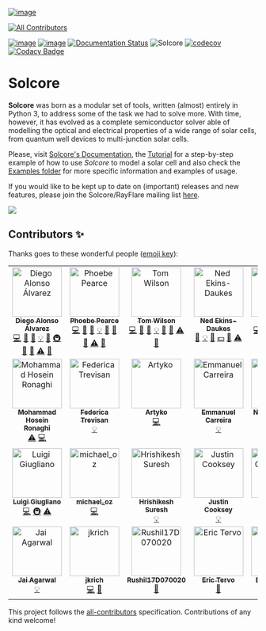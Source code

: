 [![image](https://mybinder.org/badge_logo.svg)](https://mybinder.org/v2/gh/qpv-research-group/solcore5/develop?urlpath=lab)
<!-- ALL-CONTRIBUTORS-BADGE:START - Do not remove or modify this section -->
[![All Contributors](https://img.shields.io/badge/all_contributors-27-orange.svg?style=flat-square)](#contributors-)
<!-- ALL-CONTRIBUTORS-BADGE:END -->
[![image](https://zenodo.org/badge/DOI/10.5281/zenodo.1185316.svg)](https://doi.org/10.5281/zenodo.1185316)
[![image](https://img.shields.io/badge/License-LGPLv3-blue.svg)](http://www.gnu.org/licenses/lgpl.html)
[![Documentation Status](http://readthedocs.org/projects/solcore5/badge/?version=latest)](http://solcore5.readthedocs.io/en/latest/?badge=latest)
![Solcore](https://github.com/qpv-research-group/solcore5/actions/workflows/test_unit_and_examples.yml/badge.svg)
[![codecov](https://codecov.io/gh/qpv-research-group/solcore5/branch/develop/graph/badge.svg)](https://codecov.io/gh/qpv-research-group/solcore5)
[![Codacy Badge](https://api.codacy.com/project/badge/Grade/a1d2e6f702e64d878a67dcf85ce9b3b7)](https://app.codacy.com/gh/qpv-research-group/solcore5?utm_source=github.com&utm_medium=referral&utm_content=qpv-research-group/solcore5&utm_campaign=Badge_Grade_Settings)

Solcore
=======

**Solcore** was born as a modular set of tools, written (almost) entirely in Python 3, to address some of the task we had to solve more. With time, however, it has evolved as a complete semiconductor solver able of modelling the optical and electrical properties of a wide range of solar cells, from quantum well devices to multi-junction solar cells.

Please, visit [Solcore\'s Documentation](http://docs.solcore.solar), the [Tutorial](docs/source/Examples/tutorial.rst) for a step-by-step example of how to use *Solcore* to model a solar cell and also check the [Examples folder](examples) for more specific information and examples of usage.
 
If you would like to be kept up to date on (important) releases and new features, please join the Solcore/RayFlare mailing list 
[here](https://www.solcore.solar/mailing-list).

![](docs/source/Infographics.jpg)

## Contributors ✨

Thanks goes to these wonderful people ([emoji key](https://allcontributors.org/docs/en/emoji-key)):

<!-- ALL-CONTRIBUTORS-LIST:START - Do not remove or modify this section -->
<!-- prettier-ignore-start -->
<!-- markdownlint-disable -->
<table>
  <tbody>
    <tr>
      <td align="center" valign="top" width="14.28%"><a href="https://www.imperial.ac.uk/admin-services/ict/self-service/research-support/rcs/research-software-engineering/"><img src="https://avatars.githubusercontent.com/u/6095790?v=4?s=100" width="100px;" alt="Diego Alonso Álvarez"/><br /><sub><b>Diego Alonso Álvarez</b></sub></a><br /><a href="https://github.com/qpv-research-group/solcore5/commits?author=dalonsoa" title="Code">💻</a> <a href="https://github.com/qpv-research-group/solcore5/issues?q=author%3Adalonsoa" title="Bug reports">🐛</a> <a href="https://github.com/qpv-research-group/solcore5/commits?author=dalonsoa" title="Documentation">📖</a> <a href="#example-dalonsoa" title="Examples">💡</a> <a href="#ideas-dalonsoa" title="Ideas, Planning, & Feedback">🤔</a> <a href="#infra-dalonsoa" title="Infrastructure (Hosting, Build-Tools, etc)">🚇</a> <a href="#maintenance-dalonsoa" title="Maintenance">🚧</a> <a href="https://github.com/qpv-research-group/solcore5/pulls?q=is%3Apr+reviewed-by%3Adalonsoa" title="Reviewed Pull Requests">👀</a> <a href="https://github.com/qpv-research-group/solcore5/commits?author=dalonsoa" title="Tests">⚠️</a> <a href="#data-dalonsoa" title="Data">🔣</a></td>
      <td align="center" valign="top" width="14.28%"><a href="https://www.qpvgroup.org/phoebe-pearce"><img src="https://avatars.githubusercontent.com/u/25822065?v=4?s=100" width="100px;" alt="Phoebe Pearce"/><br /><sub><b>Phoebe Pearce</b></sub></a><br /><a href="https://github.com/qpv-research-group/solcore5/commits?author=phoebe-p" title="Code">💻</a> <a href="https://github.com/qpv-research-group/solcore5/issues?q=author%3Aphoebe-p" title="Bug reports">🐛</a> <a href="https://github.com/qpv-research-group/solcore5/commits?author=phoebe-p" title="Documentation">📖</a> <a href="#example-phoebe-p" title="Examples">💡</a> <a href="#ideas-phoebe-p" title="Ideas, Planning, & Feedback">🤔</a> <a href="#maintenance-phoebe-p" title="Maintenance">🚧</a> <a href="https://github.com/qpv-research-group/solcore5/pulls?q=is%3Apr+reviewed-by%3Aphoebe-p" title="Reviewed Pull Requests">👀</a> <a href="https://github.com/qpv-research-group/solcore5/commits?author=phoebe-p" title="Tests">⚠️</a> <a href="#data-phoebe-p" title="Data">🔣</a></td>
      <td align="center" valign="top" width="14.28%"><a href="https://github.com/twmwilson"><img src="https://avatars.githubusercontent.com/u/11062839?v=4?s=100" width="100px;" alt="Tom Wilson"/><br /><sub><b>Tom Wilson</b></sub></a><br /><a href="https://github.com/qpv-research-group/solcore5/commits?author=twmwilson" title="Code">💻</a> <a href="https://github.com/qpv-research-group/solcore5/issues?q=author%3Atwmwilson" title="Bug reports">🐛</a> <a href="https://github.com/qpv-research-group/solcore5/commits?author=twmwilson" title="Documentation">📖</a> <a href="#example-twmwilson" title="Examples">💡</a> <a href="#ideas-twmwilson" title="Ideas, Planning, & Feedback">🤔</a> <a href="https://github.com/qpv-research-group/solcore5/pulls?q=is%3Apr+reviewed-by%3Atwmwilson" title="Reviewed Pull Requests">👀</a> <a href="https://github.com/qpv-research-group/solcore5/commits?author=twmwilson" title="Tests">⚠️</a> <a href="#data-twmwilson" title="Data">🔣</a></td>
      <td align="center" valign="top" width="14.28%"><a href="http://www.qpvgroup.org"><img src="https://avatars.githubusercontent.com/u/128552?v=4?s=100" width="100px;" alt="Ned Ekins-Daukes"/><br /><sub><b>Ned Ekins-Daukes</b></sub></a><br /><a href="https://github.com/qpv-research-group/solcore5/commits?author=iclned" title="Documentation">📖</a> <a href="#example-iclned" title="Examples">💡</a> <a href="#ideas-iclned" title="Ideas, Planning, & Feedback">🤔</a> <a href="#financial-iclned" title="Financial">💵</a> <a href="https://github.com/qpv-research-group/solcore5/pulls?q=is%3Apr+reviewed-by%3Aiclned" title="Reviewed Pull Requests">👀</a> <a href="https://github.com/qpv-research-group/solcore5/commits?author=iclned" title="Tests">⚠️</a></td>
      <td align="center" valign="top" width="14.28%"><a href="https://github.com/MarkusFF"><img src="https://avatars.githubusercontent.com/u/1842361?v=4?s=100" width="100px;" alt="MarkusFF"/><br /><sub><b>MarkusFF</b></sub></a><br /><a href="https://github.com/qpv-research-group/solcore5/commits?author=MarkusFF" title="Code">💻</a> <a href="https://github.com/qpv-research-group/solcore5/issues?q=author%3AMarkusFF" title="Bug reports">🐛</a> <a href="https://github.com/qpv-research-group/solcore5/commits?author=MarkusFF" title="Documentation">📖</a> <a href="#example-MarkusFF" title="Examples">💡</a> <a href="#ideas-MarkusFF" title="Ideas, Planning, & Feedback">🤔</a> <a href="#design-MarkusFF" title="Design">🎨</a> <a href="#data-MarkusFF" title="Data">🔣</a></td>
      <td align="center" valign="top" width="14.28%"><a href="https://github.com/jcohen02"><img src="https://avatars.githubusercontent.com/u/8027703?v=4?s=100" width="100px;" alt="Jeremy Cohen"/><br /><sub><b>Jeremy Cohen</b></sub></a><br /><a href="#infra-jcohen02" title="Infrastructure (Hosting, Build-Tools, etc)">🚇</a></td>
      <td align="center" valign="top" width="14.28%"><a href="https://github.com/PieceMaker"><img src="https://avatars.githubusercontent.com/u/4616735?v=4?s=100" width="100px;" alt="Jonathan Adams"/><br /><sub><b>Jonathan Adams</b></sub></a><br /><a href="https://github.com/qpv-research-group/solcore5/commits?author=PieceMaker" title="Tests">⚠️</a> <a href="https://github.com/qpv-research-group/solcore5/pulls?q=is%3Apr+reviewed-by%3APieceMaker" title="Reviewed Pull Requests">👀</a></td>
    </tr>
    <tr>
      <td align="center" valign="top" width="14.28%"><a href="https://github.com/mhrownaghi"><img src="https://avatars.githubusercontent.com/u/56091044?v=4?s=100" width="100px;" alt="Mohammad Hosein Ronaghi"/><br /><sub><b>Mohammad Hosein Ronaghi</b></sub></a><br /><a href="https://github.com/qpv-research-group/solcore5/commits?author=mhrownaghi" title="Tests">⚠️</a> <a href="https://github.com/qpv-research-group/solcore5/commits?author=mhrownaghi" title="Code">💻</a></td>
      <td align="center" valign="top" width="14.28%"><a href="https://github.com/federikovi"><img src="https://avatars.githubusercontent.com/u/17218213?v=4?s=100" width="100px;" alt="Federica Trevisan"/><br /><sub><b>Federica Trevisan</b></sub></a><br /><a href="#example-federikovi" title="Examples">💡</a></td>
      <td align="center" valign="top" width="14.28%"><a href="https://github.com/Artyko"><img src="https://avatars.githubusercontent.com/u/30906495?v=4?s=100" width="100px;" alt="Artyko"/><br /><sub><b>Artyko</b></sub></a><br /><a href="https://github.com/qpv-research-group/solcore5/commits?author=Artyko" title="Code">💻</a></td>
      <td align="center" valign="top" width="14.28%"><a href="https://github.com/emmanuel-carreira"><img src="https://avatars.githubusercontent.com/u/30865344?v=4?s=100" width="100px;" alt="Emmanuel Carreira"/><br /><sub><b>Emmanuel Carreira</b></sub></a><br /><a href="#example-emmanuel-carreira" title="Examples">💡</a></td>
      <td align="center" valign="top" width="14.28%"><a href="https://nimishverma.medium.com/"><img src="https://avatars.githubusercontent.com/u/17747722?v=4?s=100" width="100px;" alt="Nimish Verma"/><br /><sub><b>Nimish Verma</b></sub></a><br /><a href="#example-NimishVerma" title="Examples">💡</a></td>
      <td align="center" valign="top" width="14.28%"><a href="https://github.com/P-Tillmann"><img src="https://avatars.githubusercontent.com/u/23280737?v=4?s=100" width="100px;" alt="Peter Tillmann"/><br /><sub><b>Peter Tillmann</b></sub></a><br /><a href="https://github.com/qpv-research-group/solcore5/commits?author=P-Tillmann" title="Code">💻</a> <a href="https://github.com/qpv-research-group/solcore5/issues?q=author%3AP-Tillmann" title="Bug reports">🐛</a> <a href="https://github.com/qpv-research-group/solcore5/commits?author=P-Tillmann" title="Tests">⚠️</a></td>
      <td align="center" valign="top" width="14.28%"><a href="https://github.com/jmllorens"><img src="https://avatars.githubusercontent.com/u/1357438?v=4?s=100" width="100px;" alt="jmllorens"/><br /><sub><b>jmllorens</b></sub></a><br /><a href="https://github.com/qpv-research-group/solcore5/commits?author=jmllorens" title="Code">💻</a> <a href="https://github.com/qpv-research-group/solcore5/issues?q=author%3Ajmllorens" title="Bug reports">🐛</a> <a href="https://github.com/qpv-research-group/solcore5/commits?author=jmllorens" title="Tests">⚠️</a></td>
    </tr>
    <tr>
      <td align="center" valign="top" width="14.28%"><a href="https://github.com/Abelarm"><img src="https://avatars.githubusercontent.com/u/6976921?v=4?s=100" width="100px;" alt="Luigi Giugliano"/><br /><sub><b>Luigi Giugliano</b></sub></a><br /><a href="https://github.com/qpv-research-group/solcore5/commits?author=Abelarm" title="Code">💻</a> <a href="#infra-Abelarm" title="Infrastructure (Hosting, Build-Tools, etc)">🚇</a> <a href="https://github.com/qpv-research-group/solcore5/commits?author=Abelarm" title="Tests">⚠️</a></td>
      <td align="center" valign="top" width="14.28%"><a href="https://github.com/MichaelNOz"><img src="https://avatars.githubusercontent.com/u/39320219?v=4?s=100" width="100px;" alt="michael_oz"/><br /><sub><b>michael_oz</b></sub></a><br /><a href="https://github.com/qpv-research-group/solcore5/commits?author=MichaelNOz" title="Code">💻</a></td>
      <td align="center" valign="top" width="14.28%"><a href="https://www.linkedin.com/in/hrishikesh-suresh-881020136"><img src="https://avatars.githubusercontent.com/u/30840337?v=4?s=100" width="100px;" alt="Hrishikesh Suresh"/><br /><sub><b>Hrishikesh Suresh</b></sub></a><br /><a href="#example-hrishikeshSuresh" title="Examples">💡</a></td>
      <td align="center" valign="top" width="14.28%"><a href="https://github.com/jscooksey"><img src="https://avatars.githubusercontent.com/u/18700514?v=4?s=100" width="100px;" alt="Justin Cooksey"/><br /><sub><b>Justin Cooksey</b></sub></a><br /><a href="#example-jscooksey" title="Examples">💡</a></td>
      <td align="center" valign="top" width="14.28%"><a href="https://github.com/yuriy-os"><img src="https://avatars.githubusercontent.com/u/12021598?v=4?s=100" width="100px;" alt="Yura Osychenko"/><br /><sub><b>Yura Osychenko</b></sub></a><br /><a href="#design-yuriy-os" title="Design">🎨</a></td>
      <td align="center" valign="top" width="14.28%"><a href="https://github.com/canns99"><img src="https://avatars.githubusercontent.com/u/70144228?v=4?s=100" width="100px;" alt="canns99"/><br /><sub><b>canns99</b></sub></a><br /><a href="https://github.com/qpv-research-group/solcore5/issues?q=author%3Acanns99" title="Bug reports">🐛</a></td>
      <td align="center" valign="top" width="14.28%"><a href="https://github.com/AndiPOz"><img src="https://avatars.githubusercontent.com/u/66819562?v=4?s=100" width="100px;" alt="AndiPOz"/><br /><sub><b>AndiPOz</b></sub></a><br /><a href="https://github.com/qpv-research-group/solcore5/issues?q=author%3AAndiPOz" title="Bug reports">🐛</a></td>
    </tr>
    <tr>
      <td align="center" valign="top" width="14.28%"><a href="http://jaib.home.blog"><img src="https://avatars.githubusercontent.com/u/31744868?v=4?s=100" width="100px;" alt="Jai Agarwal"/><br /><sub><b>Jai Agarwal</b></sub></a><br /><a href="#example-jaibhageria" title="Examples">💡</a></td>
      <td align="center" valign="top" width="14.28%"><a href="https://github.com/jkrich"><img src="https://avatars.githubusercontent.com/u/29390895?v=4?s=100" width="100px;" alt="jkrich"/><br /><sub><b>jkrich</b></sub></a><br /><a href="https://github.com/qpv-research-group/solcore5/commits?author=jkrich" title="Code">💻</a> <a href="https://github.com/qpv-research-group/solcore5/issues?q=author%3Ajkrich" title="Bug reports">🐛</a></td>
      <td align="center" valign="top" width="14.28%"><a href="https://github.com/Rushil17D070020"><img src="https://avatars.githubusercontent.com/u/89643859?v=4?s=100" width="100px;" alt="Rushil17D070020"/><br /><sub><b>Rushil17D070020</b></sub></a><br /><a href="https://github.com/qpv-research-group/solcore5/issues?q=author%3ARushil17D070020" title="Bug reports">🐛</a></td>
      <td align="center" valign="top" width="14.28%"><a href="https://github.com/etervo"><img src="https://avatars.githubusercontent.com/u/51174646?v=4?s=100" width="100px;" alt="Eric Tervo"/><br /><sub><b>Eric Tervo</b></sub></a><br /><a href="https://github.com/qpv-research-group/solcore5/issues?q=author%3Aetervo" title="Bug reports">🐛</a></td>
      <td align="center" valign="top" width="14.28%"><a href="https://github.com/eli-schwartz"><img src="https://avatars.githubusercontent.com/u/6551424?v=4?s=100" width="100px;" alt="Eli Schwartz"/><br /><sub><b>Eli Schwartz</b></sub></a><br /><a href="#infra-eli-schwartz" title="Infrastructure (Hosting, Build-Tools, etc)">🚇</a></td>
      <td align="center" valign="top" width="14.28%"><a href="https://github.com/sbhasan"><img src="https://avatars.githubusercontent.com/u/61343218?v=4?s=100" width="100px;" alt="sbhasan"/><br /><sub><b>sbhasan</b></sub></a><br /><a href="https://github.com/qpv-research-group/solcore5/issues?q=author%3Asbhasan" title="Bug reports">🐛</a></td>
    </tr>
  </tbody>
</table>

<!-- markdownlint-restore -->
<!-- prettier-ignore-end -->

<!-- ALL-CONTRIBUTORS-LIST:END -->

This project follows the [all-contributors](https://github.com/all-contributors/all-contributors) specification. Contributions of any kind welcome!
